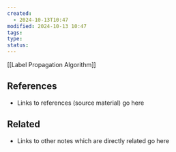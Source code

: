 ```yaml
---
created:
  - 2024-10-13T10:47
modified: 2024-10-13 10:47
tags: 
type: 
status: 
---
```

[[Label Propagation Algorithm]]
## References
* Links to references (source material) go here
## Related
* Links to other notes which are directly related go here